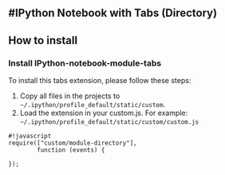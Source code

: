 #IPython Notebook with Tabs (Directory)
--------------

## How to install

### Install IPython-notebook-module-tabs
To install this tabs extension, please follow these steps:

1. Copy all files in the projects to `~/.ipython/profile_default/static/custom`.
2. Load the extension in your custom.js. For example: `~/.ipython/profile_default/static/custom/custom.js`
	
```
#!javascript
require(["custom/module-directory"], 
        function (events) {

});
```